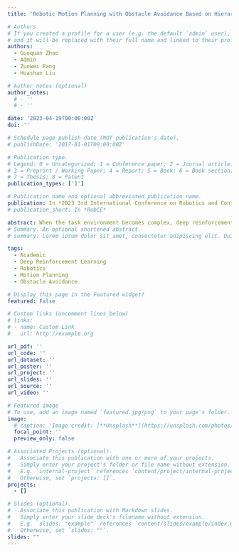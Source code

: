 ```yaml
---
title: 'Robotic Motion Planning with Obstacle Avoidance Based on Hierarchical Deep Reinforcement Learning'

# Authors
# If you created a profile for a user (e.g. the default `admin` user), write the username (folder name) here
# and it will be replaced with their full name and linked to their profile.
authors:
  - Guoquan Zhao
  - Admin
  - Zuowei Pang
  - Huashan Liu

# Author notes (optional)
author_notes:
  # - ''
  # - ''

date: '2023-04-19T00:00:00Z'
doi: ''

# Schedule page publish date (NOT publication's date).
# publishDate: '2017-01-01T00:00:00Z'

# Publication type.
# Legend: 0 = Uncategorized; 1 = Conference paper; 2 = Journal article;
# 3 = Preprint / Working Paper; 4 = Report; 5 = Book; 6 = Book section;
# 7 = Thesis; 8 = Patent
publication_types: ['1']

# Publication name and optional abbreviated publication name.
publication: In *2023 3rd International Conference on Robotics and Control Engineering (RobCE)*
# publication_short: In *RobCE*

abstract: When the task environment becomes complex, deep reinforcement learning (DRL) is easy to encounter the problems of gradient disappearance or explosion. To solve this problem, this paper proposes a hierarchical DRL framework consisting of task and action layers. The task layer learns interpretable representations of tasks and decision processes, and drives the action layer.The action layer learns to collaboratively accomplish complex tasks in different roles. The DRL algorithm based on this framework is tested on a redundant degree of freedom robot in obstacle avoidance motion planning tasks, and comparative experimental results prove the effectiveness and feasibility of the proposed method.
# Summary. An optional shortened abstract.
# summary: Lorem ipsum dolor sit amet, consectetur adipiscing elit. Duis posuere tellus ac convallis placerat. Proin tincidunt magna sed ex sollicitudin condimentum.

tags:
  - Academic
  - Deep Reinforcement Learning
  - Robotics
  - Motion Planning
  - Obstacle Avoidance

# Display this page in the Featured widget?
featured: False

# Custom links (uncomment lines below)
# links:
# - name: Custom Link
#   url: http://example.org

url_pdf: ''
url_code: ''
url_dataset: ''
url_poster: ''
url_project: ''
url_slides: ''
url_source: ''
url_video: ''

# Featured image
# To use, add an image named `featured.jpg/png` to your page's folder.
image:
  # caption: 'Image credit: [**Unsplash**](https://unsplash.com/photos/pLCdAaMFLTE)'
  focal_point: ''
  preview_only: false

# Associated Projects (optional).
#   Associate this publication with one or more of your projects.
#   Simply enter your project's folder or file name without extension.
#   E.g. `internal-project` references `content/project/internal-project/index.md`.
#   Otherwise, set `projects: []`.
projects:
  - []

# Slides (optional).
#   Associate this publication with Markdown slides.
#   Simply enter your slide deck's filename without extension.
#   E.g. `slides: "example"` references `content/slides/example/index.md`.
#   Otherwise, set `slides: ""`.
slides: ""
---
```


